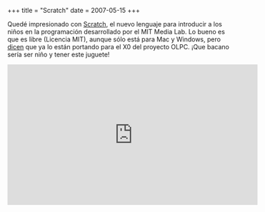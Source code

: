+++
title = "Scratch"
date = 2007-05-15
+++

Quedé impresionado con [Scratch](http://scratch.mit.edu/), el nuevo lenguaje para introducir a los niños en la programación desarrollado por el MIT Media Lab. Lo bueno es que es libre (Licencia MIT), aunque sólo está para Mac y Windows, pero [dicen](http://news.bbc.co.uk/2/hi/technology/6647011.stm) que ya lo están portando para el X0 del proyecto OLPC. ¡Que bacano sería ser niño y tener este juguete!

<iframe width="560" height="315" src="https://www.youtube.com/embed/jxDw-t3XWd0?si=BK5B6o7KEx9Vwqjx" title="YouTube video player" frameborder="0" allow="accelerometer; autoplay; clipboard-write; encrypted-media; gyroscope; picture-in-picture; web-share" referrerpolicy="strict-origin-when-cross-origin" allowfullscreen></iframe>
